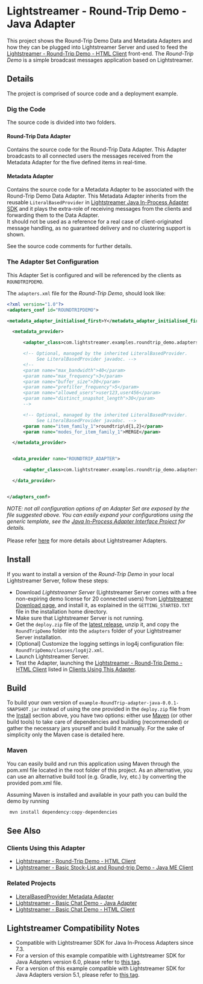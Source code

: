 # Lightstreamer - Round-Trip Demo - Java Adapter

<!-- START DESCRIPTION lightstreamer-example-roundtrip-adapter-java -->

This project shows the Round-Trip Demo Data and Metadata Adapters and how they can be plugged into Lightstreamer Server and used to feed the [Lightstreamer - Round-Trip Demo - HTML Client](https://github.com/Lightstreamer/Lightstreamer-example-RoundTrip-client-javascript) front-end.
The *Round-Trip Demo* is a simple broadcast messages application based on Lightstreamer.

## Details

The project is comprised of source code and a deployment example. 

### Dig the Code

The source code is divided into two folders.

#### Round-Trip Data Adapter
Contains the source code for the Round-Trip Data Adapter. This Adapter broadcasts to all connected users the messages received from the Metadata Adapter for the five defined items in real-time.<br>

#### Metadata Adapter
Contains the source code for a Metadata Adapter to be associated with the Round-Trip Demo Data Adapter. This Metadata Adapter inherits from the reusable `LiteralBasedProvider` in [Lightstreamer Java In-Process Adapter SDK](https://github.com/Lightstreamer/Lightstreamer-lib-adapter-java-inprocess#literalbasedprovider-metadata-adapter) and it plays the extra-role of receiving messages from the clients and forwarding them to the Data Adapter.<br>
It should not be used as a reference for a real case of client-originated message handling, as no guaranteed delivery and no clustering support is shown.
<br>

See the source code comments for further details.

<!-- END DESCRIPTION lightstreamer-example-roundtrip-adapter-java -->

### The Adapter Set Configuration

This Adapter Set is configured and will be referenced by the clients as `ROUNDTRIPDEMO`. 

The `adapters.xml` file for the *Round-Trip Demo*, should look like:
```xml      
<?xml version="1.0"?>
<adapters_conf id="ROUNDTRIPDEMO">

<metadata_adapter_initialised_first>Y</metadata_adapter_initialised_first>

  <metadata_provider>

	  <adapter_class>com.lightstreamer.examples.roundtrip_demo.adapters.RoundTripMetadataAdapter</adapter_class>

	  <!-- Optional, managed by the inherited LiteralBasedProvider.
		   See LiteralBasedProvider javadoc. -->
	  <!--
	  <param name="max_bandwidth">40</param>
	  <param name="max_frequency">3</param>
	  <param name="buffer_size">30</param>
	  <param name="prefilter_frequency">5</param>
	  <param name="allowed_users">user123,user456</param>
	  <param name="distinct_snapshot_length">30</param>
	  -->

	  <!-- Optional, managed by the inherited LiteralBasedProvider.
		   See LiteralBasedProvider javadoc. -->
	  <param name="item_family_1">roundtrip\d{1,2}</param>
	  <param name="modes_for_item_family_1">MERGE</param>

  </metadata_provider>


  <data_provider name="ROUNDTRIP_ADAPTER">

	  <adapter_class>com.lightstreamer.examples.roundtrip_demo.adapters.RoundTripDataAdapter</adapter_class>

  </data_provider>


</adapters_conf>
```

<i>NOTE: not all configuration options of an Adapter Set are exposed by the file suggested above. 
You can easily expand your configurations using the generic template, see the [Java In-Process Adapter Interface Project](https://github.com/Lightstreamer/Lightstreamer-lib-adapter-java-inprocess#configuration) for details.</i><br>
<br>
Please refer [here](https://lightstreamer.com/docs/ls-server/latest/General%20Concepts.pdf) for more details about Lightstreamer Adapters.<br>

## Install

If you want to install a version of the *Round-Trip Demo* in your local Lightstreamer Server, follow these steps:

* Download *Lightstreamer Server* (Lightstreamer Server comes with a free non-expiring demo license for 20 connected users) from [Lightstreamer Download page](http://www.lightstreamer.com/download.htm), and install it, as explained in the `GETTING_STARTED.TXT` file in the installation home directory.
* Make sure that Lightstreamer Server is not running.
* Get the `deploy.zip` file of the [latest release](https://github.com/Lightstreamer/Lightstreamer-example-RoundTrip-adapter-java/releases), unzip it, and copy the `RoundTripDemo` folder into the `adapters` folder of your Lightstreamer Server installation.
* [Optional] Customize the logging settings in log4j configuration file: `RoundTripDemo/classes/log4j2.xml`.
* Launch Lightstreamer Server.
* Test the Adapter, launching the [Lightstreamer - Round-Trip Demo - HTML Client](https://github.com/Lightstreamer/Lightstreamer-example-RoundTrip-client-javascript) listed in [Clients Using This Adapter](https://github.com/Lightstreamer/Lightstreamer-example-RoundTrip-adapter-java#clients-using-this-adapter).

## Build

To build your own version of `example-RoundTrip-adapter-java-0.0.1-SNAPSHOT.jar` instead of using the one provided in the `deploy.zip` file from the [Install](https://github.com/Lightstreamer/Lightstreamer-example-RoundTrip-adapter-java#install) section above, you have two options:
either use [Maven](https://maven.apache.org/) (or other build tools) to take care of dependencies and building (recommended) or gather the necessary jars yourself and build it manually.
For the sake of simplicity only the Maven case is detailed here.

### Maven

You can easily build and run this application using Maven through the pom.xml file located in the root folder of this project. As an alternative, you can use an alternative build tool (e.g. Gradle, Ivy, etc.) by converting the provided pom.xml file.

Assuming Maven is installed and available in your path you can build the demo by running
```sh 
 mvn install dependency:copy-dependencies 
```

## See Also

### Clients Using this Adapter
<!-- START RELATED_ENTRIES -->

* [Lightstreamer - Round-Trip Demo - HTML Client](https://github.com/Lightstreamer/Lightstreamer-example-RoundTrip-client-javascript)
* [Lightstreamer - Basic Stock-List and Round-trip Demo - Java ME Client](https://github.com/Lightstreamer/Lightstreamer-example-StockList-client-midlet)

<!-- END RELATED_ENTRIES -->

### Related Projects

* [LiteralBasedProvider Metadata Adapter](https://github.com/Lightstreamer/Lightstreamer-lib-adapter-java-inprocess#literalbasedprovider-metadata-adapter)
* [Lightstreamer - Basic Chat Demo - Java Adapter](https://github.com/Lightstreamer/Lightstreamer-example-Chat-adapter-java)
* [Lightstreamer - Basic Chat Demo - HTML Client](https://github.com/Lightstreamer/Lightstreamer-example-Chat-client-javascript)

## Lightstreamer Compatibility Notes


- Compatible with Lightstreamer SDK for Java In-Process Adapters since 7.3.
- For a version of this example compatible with Lightstreamer SDK for Java Adapters version 6.0, please refer to [this tag](https://github.com/Lightstreamer/Lightstreamer-example-ChatTile-adapter-java/tree/pre_mvn).
- For a version of this example compatible with Lightstreamer SDK for Java Adapters version 5.1, please refer to [this tag](https://github.com/Lightstreamer/Lightstreamer-example-RoundTrip-adapter-java/tree/for_Lightstreamer_5.1).
